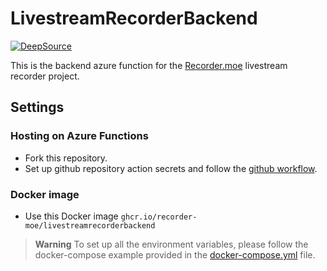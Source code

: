# LivestreamRecorderBackend

[![DeepSource](https://app.deepsource.com/gh/Recorder-moe/LivestreamRecorderBackend.svg/?label=active+issues&show_trend=true&token=hZ0XyL7MHv2tjEBBMeMixiwq)](https://app.deepsource.com/gh/Recorder-moe/LivestreamRecorderBackend/)

This is the backend azure function for the [Recorder.moe](https://recorder.moe) livestream recorder project.

## Settings

### Hosting on Azure Functions

- Fork this repository.
- Set up github repository action secrets and follow the [github workflow](./.github/workflows/azure-functions-app-dotnet.yml).

### Docker image

- Use this Docker image `ghcr.io/recorder-moe/livestreamrecorderbackend`

> **Warning**
> To set up all the environment variables, please follow the docker-compose example provided in the [docker-compose.yml](./docker-compose.yml) file.
